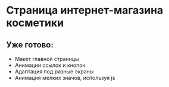 # Страница интернет-магазина косметики

## Уже готово:
- Макет главной страницы
- Анимации ссылок и кнопок
- Адаптация под разные экраны
- Анимация мелких значов, используя js
